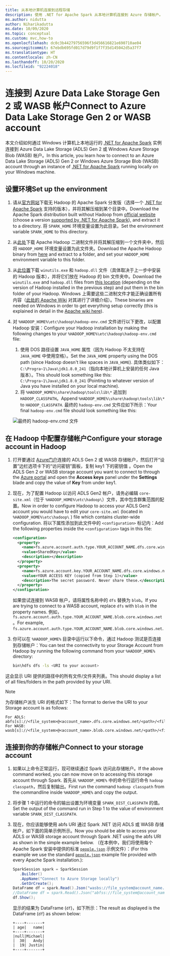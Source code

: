 ```yaml
---
title: 从本地计算机连接到远程存储
description: 使用 .NET for Apache Spark 从本地计算机连接到 Azure 存储帐户。
ms.author: nidutta
author: Niharikadutta
ms.date: 10/09/2020
ms.topic: conceptual
ms.custom: mvc,how-to
ms.openlocfilehash: dc0c3b44279756596f3d456616821e690710ae04
ms.sourcegitcommit: 67ebdb695fd017d79d9f1f7f35d145042d5a37f7
ms.translationtype: HT
ms.contentlocale: zh-CN
ms.lasthandoff: 10/20/2020
ms.locfileid: "92224018"
---
```

# <a name="connect-to-azure-data-lake-storage-gen-2-or-wasb-account"></a><span data-ttu-id="17e17-103">连接到 Azure Data Lake Storage Gen 2 或 WASB 帐户</span><span class="sxs-lookup"><span data-stu-id="17e17-103">Connect to Azure Data Lake Storage Gen 2 or WASB account</span></span>

<span data-ttu-id="17e17-104">本文介绍如何通过 Windows 计算机上本地运行的 [.NET for Apache Spark](https://github.com/dotnet/spark) 实例连接到 Azure Data Lake Storage (ADLS) Gen 2 或 Windows Azure Storage Blob (WASB) 帐户。</span><span class="sxs-lookup"><span data-stu-id="17e17-104">In this article, you learn how to connect to an Azure Data Lake Storage (ADLS) Gen 2 or Windows Azure Storage Blob (WASB) account through an instance of [.NET for Apache Spark](https://github.com/dotnet/spark) running locally on your Windows machine.</span></span>

## <a name="set-up-the-environment"></a><span data-ttu-id="17e17-105">设置环境</span><span class="sxs-lookup"><span data-stu-id="17e17-105">Set up the environment</span></span>

1. <span data-ttu-id="17e17-106">请从[官方网站](https://archive.apache.org/dist/spark/)下载无 Hadoop 的 Apache Spark 分发版（选择一个 [.NET for Apache Spark](https://github.com/dotnet/spark#supported-apache-spark) 支持的版本），并将其解压缩到某个目录中。</span><span class="sxs-lookup"><span data-stu-id="17e17-106">Download the Apache Spark distribution built without Hadoop from [official website](https://archive.apache.org/dist/spark/) (choose a version [supported by .NET for Apache Spark](https://github.com/dotnet/spark#supported-apache-spark)), and extract it to a directory.</span></span> <span data-ttu-id="17e17-107">将 `SPARK_HOME` 环境变量设置为此目录。</span><span class="sxs-lookup"><span data-stu-id="17e17-107">Set the environment variable `SPARK_HOME` to this directory.</span></span>
2. <span data-ttu-id="17e17-108">从[此处](http://hadoop.apache.org/releases.html)下载 Apache Hadoop 二进制文件并将其解压缩到一个文件夹中，然后将 `HADOOP_HOME` 环境变量设置为此文件夹。</span><span class="sxs-lookup"><span data-stu-id="17e17-108">Download the Apache Hadoop binary from [here](http://hadoop.apache.org/releases.html) and extract to a folder, and set your `HADOOP_HOME` environment variable to this folder.</span></span>
3. <span data-ttu-id="17e17-109">从[此位置](https://github.com/cdarlint/winutils)下载 `winutils.exe` 和 `hadoop.dll` 文件（具体取决于上一步中安装的 Hadoop 版本），并将它们放在 Hadoop 的 bin 文件夹中。</span><span class="sxs-lookup"><span data-stu-id="17e17-109">Download the `winutils.exe` and `hadoop.dll` files from [this location](https://github.com/cdarlint/winutils) (depending on the version of Hadoop installed in the previous step) and put them in the bin folder of your Hadoop.</span></span> <span data-ttu-id="17e17-110">Windows 上需要这些二进制文件才能正确设置所有内容（[此处的 Apache Wiki](https://cwiki.apache.org/confluence/display/HADOOP2/WindowsProblems) 对其进行了详细介绍）。</span><span class="sxs-lookup"><span data-stu-id="17e17-110">These binaries are needed on Windows in order to get everything setup correctly (this is explained in detail in the [Apache wiki here](https://cwiki.apache.org/confluence/display/HADOOP2/WindowsProblems)).</span></span>
4. <span data-ttu-id="17e17-111">对 `%HADOOP_HOME%\etc\hadoop\hadoop-env.cmd` 文件进行以下更改，以配置 Hadoop 安装：</span><span class="sxs-lookup"><span data-stu-id="17e17-111">Configure your Hadoop installation by making the following changes to your `%HADOOP_HOME%\etc\hadoop\hadoop-env.cmd` file:</span></span>
    1. <span data-ttu-id="17e17-112">使用 DOS 路径设置 `JAVA_HOME` 属性（因为 Hadoop 不太支持在 `JAVA_HOME` 中使用空格）。</span><span class="sxs-lookup"><span data-stu-id="17e17-112">Set the `JAVA_HOME` property using the DOS path (since Hadoop doesn't like spaces in `JAVA_HOME`).</span></span> <span data-ttu-id="17e17-113">具体类似如下：`C:\Progra~1\Java\jdk1.8.0_241`（指向本地计算机上安装的任何 Java 版本）。</span><span class="sxs-lookup"><span data-stu-id="17e17-113">This should look something like this: `C:\Progra~1\Java\jdk1.8.0_241` (Pointing to whatever version of Java you have installed on your local machine).</span></span>
    2. <span data-ttu-id="17e17-114">将 `%HADOOP_HOME%\share\hadoop\tools\lib\*` 追加到 `HADOOP_CLASSPATH`。</span><span class="sxs-lookup"><span data-stu-id="17e17-114">Append `%HADOOP_HOME%\share\hadoop\tools\lib\*` to `HADOOP_CLASSPATH`.</span></span>
    <span data-ttu-id="17e17-115">最终的 `hadoop-env.cmd` 文件应如下所示：</span><span class="sxs-lookup"><span data-stu-id="17e17-115">Your final `hadoop-env.cmd` file should look something like this:</span></span>

    ![最终的 hadoop-env.cmd 文件](./media/connect-external-sources/hadoop-env.png)

## <a name="configure-your-storage-account-in-hadoop"></a><span data-ttu-id="17e17-117">在 Hadoop 中配置存储帐户</span><span class="sxs-lookup"><span data-stu-id="17e17-117">Configure your storage account in Hadoop</span></span>

1. <span data-ttu-id="17e17-118">打开要通过 [Azure门户](https://portal.azure.com)连接的 ADLS Gen 2 或 WASB 存储帐户，然后打开“设置”边栏选项卡下的“访问密钥”面板，复制 key1 下的密钥值  。</span><span class="sxs-lookup"><span data-stu-id="17e17-118">Open the ADLS Gen 2 or WASB storage account you want to connect to through the [Azure portal](https://portal.azure.com) and open the **Access keys** panel under the **Settings** blade and copy the value of **Key** from under key1.</span></span>
2. <span data-ttu-id="17e17-119">现在，为了配置 Hadoop 以访问 ADLS Gen2 帐户，请务必编辑 `core-site.xml`（位于 `%HADOOP_HOME%\etc\hadoop\`）文件，其中包含群集范围的配置。</span><span class="sxs-lookup"><span data-stu-id="17e17-119">Now in order to configure Hadoop to access your ADLS Gen2 account you would have to edit your `core-site.xml` (located in `%HADOOP_HOME%\etc\hadoop\` ) file which contains cluster-wide configuration.</span></span> <span data-ttu-id="17e17-120">将以下属性添加到此文件中的 `<configuration>` 标记内：</span><span class="sxs-lookup"><span data-stu-id="17e17-120">Add the following properties inside the `<configuration>` tags in this file:</span></span>

    ```xml
    <configuration>
      <property>
        <name>fs.azure.account.auth.type.YOUR_ACCOUNT_NAME.dfs.core.windows.net</name>
        <value>SharedKey</value>
        <description></description>
      </property>
      <property>
        <name>fs.azure.account.key.YOUR_ACCOUNT_NAME.dfs.core.windows.net</name>
        <value>YOUR ACCESS KEY (copied from Step 1)</value>
        <description>The secret password. Never share these.</description>
      </property>
    </configuration>
    ```

    <span data-ttu-id="17e17-121">如果尝试连接到 WASB 帐户，请将属性名称中的 `dfs` 替换为 `blob`。</span><span class="sxs-lookup"><span data-stu-id="17e17-121">If you are trying to connect to a WASB account, replace `dfs` with `blob` in the property names.</span></span> <span data-ttu-id="17e17-122">例如，`fs.azure.account.auth.type.YOUR_ACCOUNT_NAME.blob.core.windows.net`。</span><span class="sxs-lookup"><span data-stu-id="17e17-122">For example, `fs.azure.account.auth.type.YOUR_ACCOUNT_NAME.blob.core.windows.net`.</span></span>
3. <span data-ttu-id="17e17-123">你可以在 `%HADOOP_HOME%` 目录中运行以下命令，通过 Hadoop 测试是否连接到存储帐户：</span><span class="sxs-lookup"><span data-stu-id="17e17-123">You can test the connectivity to your Storage Account from Hadoop by running the following command from your `%HADOOP_HOME%` directory:</span></span>

    ```bash
    bin\hdfs dfs -ls <URI to your account>
    ```

<span data-ttu-id="17e17-124">这会显示 URI 提供的路径中的所有文件/文件夹列表。</span><span class="sxs-lookup"><span data-stu-id="17e17-124">This should display a list of all files/folders in the path provided by your URI.</span></span>

> [!NOTE]
> <span data-ttu-id="17e17-125">为存储帐户派生 URI 的格式如下：</span><span class="sxs-lookup"><span data-stu-id="17e17-125">The format to derive the URI to your Storage account is as follows:</span></span>
>
> ```
> For ADLS: abfs[s]://<file_system>@<account_name>.dfs.core.windows.net/<path>/<file_name>
> For WASB: wasb[s]://<file_system>@<account_name>.blob.core.windows.net/<path>/<file_name>
> ```

## <a name="connect-to-your-storage-account"></a><span data-ttu-id="17e17-126">连接到你的存储帐户</span><span class="sxs-lookup"><span data-stu-id="17e17-126">Connect to your storage account</span></span>

1. <span data-ttu-id="17e17-127">如果以上命令正常运行，现可继续通过 Spark 访问此存储帐户。</span><span class="sxs-lookup"><span data-stu-id="17e17-127">If the above command worked, you can now move on to accessing this storage account through Spark.</span></span> <span data-ttu-id="17e17-128">首先从 `%HADOOP_HOME%` 中的命令行运行命令 `hadoop classpath`，然后复制输出。</span><span class="sxs-lookup"><span data-stu-id="17e17-128">First run the command `hadoop classpath` from the commandline inside `%HADOOP_HOME%` and copy the output.</span></span>
2. <span data-ttu-id="17e17-129">将步骤 1 中运行的命令的输出设置为环境变量 `SPARK_DIST_CLASSPATH` 的值。</span><span class="sxs-lookup"><span data-stu-id="17e17-129">Set the output of the command run in Step 1 to the value of environment variable `SPARK_DIST_CLASSPATH`.</span></span>
3. <span data-ttu-id="17e17-130">现在，你应该能够使用 abfs URI 通过 Spark .NET 访问 ADLS 或 WASB 存储帐户，如下面的简单示例所示。</span><span class="sxs-lookup"><span data-stu-id="17e17-130">Now you should be able to access your ADLS or WASB storage account through Spark .NET using the abfs URI as shown in the simple example below.</span></span> <span data-ttu-id="17e17-131">（在本例中，我们将使用每个 Apache Spark 安装中提供的标准 [`people.json`](https://github.com/apache/spark/blob/master/examples/src/main/resources/people.json) 示例文件）：</span><span class="sxs-lookup"><span data-stu-id="17e17-131">(For this example we use the standard [`people.json`](https://github.com/apache/spark/blob/master/examples/src/main/resources/people.json) example file provided with every Apache Spark installation.):</span></span>

    ```csharp
    SparkSession spark = SparkSession
       .Builder()
       .AppName("Connect to Azure Storage locally")
       .GetOrCreate();
    DataFrame df = spark.Read().Json("wasbs://file_system@account_name.blob.core.windows.net/path/people.json");
    //DataFrame df = spark.Read().Json("abfss://file_system@account_name.dfs.core.windows.net/path/file.json");
    df.Show();
    ```

    <span data-ttu-id="17e17-132">显示的结果为 DataFrame (`df`)，如下所示：</span><span class="sxs-lookup"><span data-stu-id="17e17-132">The result as displayed is the DataFrame (`df`) as shown below:</span></span>

    ```text
    +----+-------+
    | age|   name|
    +----+-------+
    |null|Michael|
    |  30|   Andy|
    |  19| Justin|
    +----+-------+
    ```

